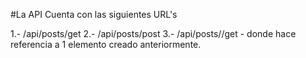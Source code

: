 #La API Cuenta con las siguientes URL's

1.- /api/posts/get
2.- /api/posts/post
3.- /api/posts/<id>/get - donde <id> hace referencia a 1 elemento creado anteriormente.
